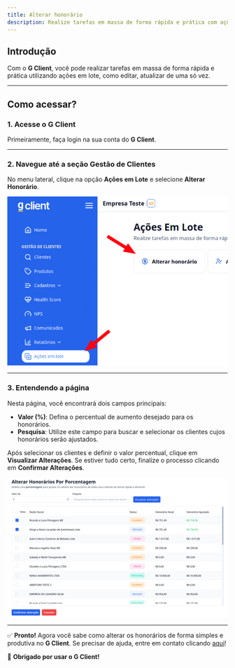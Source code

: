 ```yaml
---
title: Alterar honorário
description: Realize tarefas em massa de forma rápida e prática com ações em lote, como editar, atualizar ou excluir múltiplos registros de uma só vez.
---
```


## Introdução

Com o **G Client**, você pode realizar tarefas em massa de forma rápida e prática utilizando ações em lote, como editar, atualizar de uma só vez.

---

## Como acessar?

### 1. Acesse o G Client

Primeiramente, faça login na sua conta do **G Client**.

---

### 2. Navegue até a seção **Gestão de Clientes**

No menu lateral, clique na opção **Ações em Lote** e selecione **Alterar Honorário**.

![Exemplo descrito acima](./img/change-fee/example-01.png)

---

### 3. Entendendo a página

Nesta página, você encontrará dois campos principais:

- **Valor (%)**: Defina o percentual de aumento desejado para os honorários.
- **Pesquisa**: Utilize este campo para buscar e selecionar os clientes cujos honorários serão ajustados.

Após selecionar os clientes e definir o valor percentual, clique em **Visualizar Alterações**. Se estiver tudo certo, finalize o processo clicando em **Confirmar Alterações**.

![Exemplo descrito acima](./img/change-fee/example-02.png)

---

✅ **Pronto!** Agora você sabe como alterar os honorários de forma simples e produtiva no **G Client**. Se precisar de ajuda, entre em contato clicando [aqui](https://api.whatsapp.com/send?phone=5544997046569&text=Preciso%20de%20ajuda%20sobre%20um%20tutorial)!

🎉 **Obrigado por usar o G Client!**
